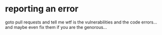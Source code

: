 # reporting an error
goto pull requests and tell me wtf is the vulnerabilities and the code errors...
and maybe even fix them if you are the genorous...
